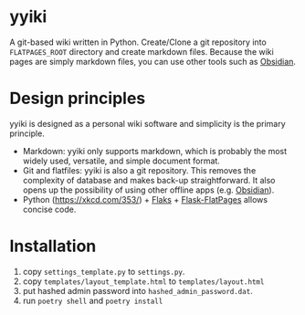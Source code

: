 # yyiki

A git-based wiki written in Python. Create/Clone a git repository into `FLATPAGES_ROOT` directory and create markdown files. Because the wiki pages are simply markdown files, you can use other tools such as [Obsidian](https://obsidian.md/).

# Design principles

yyiki is designed as a personal wiki software and simplicity is the primary principle. 

- Markdown: yyiki only supports markdown, which is probably the most widely used, versatile, and simple document format. 
- Git and flatfiles: yyiki is also a git repository. This removes the complexity of database and makes back-up straightforward. It also opens up the possibility of using other offline apps (e.g. [Obsidian](https://obsidian.md)). 
- Python (https://xkcd.com/353/) + [Flaks](https://palletsprojects.com/p/flask/) + [Flask-FlatPages](https://pythonhosted.org/Flask-FlatPages/) allows concise code. 

# Installation

1. copy `settings_template.py` to `settings.py`.
2. copy `templates/layout_template.html` to `templates/layout.html`
3. put hashed admin password into `hashed_admin_password.dat`. 
4. run `poetry shell` and `poetry install`

